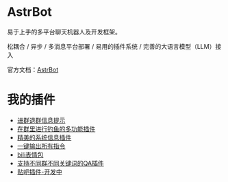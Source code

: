 # AstrBot
易于上手的多平台聊天机器人及开发框架。

松耦合 / 异步 / 多消息平台部署 / 易用的插件系统 / 完善的大语言模型（LLM）接入

官方文档：[AstrBot](https://astrbot.app/)
# 我的插件
* [进群退群信息提示](https://github.com/tinkerbellqwq/astrbot_plugin_hello-bye)
* [在群里进行钓鱼的多功能插件](https://github.com/tinkerbellqwq/astrbot_plugin_fishing)
* [精美的系统信息插件](https://github.com/tinkerbellqwq/astrbot_plugin_status-pro)
* [一键输出所有指令](https://github.com/tinkerbellqwq/astrbot_plugin_help)
* [bili表情包](https://github.com/tinkerbellqwq/astrbot_plugin_emojihub_bilibili)
* [支持不同群不同关键词的QA插件](https://github.com/tinkerbellqwq/astrbot_plugin_QA)
* [贴吧插件-开发中](https://github.com/tinkerbellqwq/astrbot_plugin_tieba)
